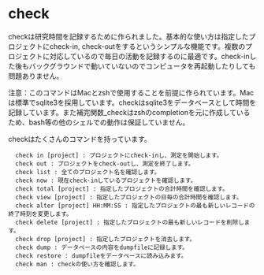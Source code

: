 # check
  checkは研究時間を記録するために作られました。基本的な使い方は指定したプロジェクトにcheck-in, check-outをするというシンプルな機能です。複数のプロジェクトに対応しているので毎日の活動を記録するのに最適です。check-inした後もバックグラウンドで動いていないのでコンピュータを再起動したりしても問題ありません。

  注意：このコマンドはMacとzshで使用することを前提に作られています。Macは標準でsqlite3を採用しています。checkはsqlite3をデータベースとして時間を記録しています。また補完関数\_checkはzshのcompletionを元に作成しているため、bash等の他のシェルでの動作は保証していません。

  checkはたくさんのコマンドを持っています。

      check in [project] : プロジェクトにcheck-inし、測定を開始します。
      check out : プロジェクトをcheck-outし、測定を終了します。
      check list : 全てのプロジェクト名を確認します。
      check now : 現在check-inしているプロジェクトを確認します。
      check total [project] : 指定したプロジェクトの合計時間を確認します。
      check view [project] : 指定したプロジェクトの日毎の合計時間を確認します。
      check alter [project] HH:MM:SS : 指定したプロジェクトの最も新しいレコードの終了時刻を変更します。
      check delete [project] : 指定したプロジェクトの最も新しいレコードを削除します。
      check drop [project] : 指定したプロジェクトを消去します。
      check dump : データベースの内容をdumpfileに記録します。
      check restore : dumpfileをデータベースに読み込みます。
      check man : checkの使い方を確認します。
